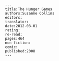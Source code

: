 
    ---
    title:The Hunger Games
    authors:Suzanne Collins
    editors:
    translator:
    date:2012-03-01
    rating:
    re-read:
    pages:464
    non-fiction:
    comic:
    published:2008
    ---

    